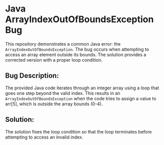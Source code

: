 # Java ArrayIndexOutOfBoundsException Bug

This repository demonstrates a common Java error: the `ArrayIndexOutOfBoundsException`.  The bug occurs when attempting to access an array element outside its bounds.  The solution provides a corrected version with a proper loop condition.

## Bug Description:

The provided Java code iterates through an integer array using a loop that goes one step beyond the valid index. This results in an `ArrayIndexOutOfBoundsException` when the code tries to assign a value to arr[5], which is outside the array bounds (0-4).

## Solution:

The solution fixes the loop condition so that the loop terminates before attempting to access an invalid index.